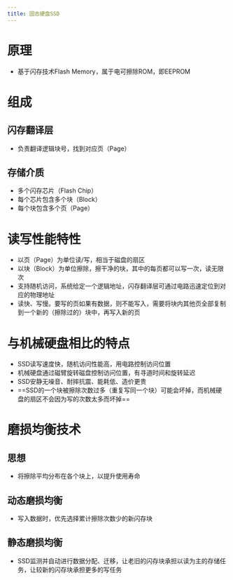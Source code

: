 ```yaml
---
title: 固态硬盘SSD
---
```




# 原理

- 基于闪存技术Flash Memory，属于电可擦除ROM，即EEPROM

# 组成

## 闪存翻译层

- 负责翻译逻辑块号，找到对应页（Page）

## 存储介质

- 多个闪存芯片（Flash Chip）
- 每个芯片包含多个块（Block）
- 每个块包含多个页（Page）

# 读写性能特性

- 以页（Page）为单位读/写，相当于磁盘的扇区
- 以块（Block）为单位擦除，擦干净的块，其中的每页都可以写一次，读无限次
- 支持随机访问，系统给定一个逻辑地址，闪存翻译层可通过电路迅速定位到对应的物理地址
- 读快、写慢。要写的页如果有数据，则不能写入，需要将块内其他页全部复制到一个新的（擦除过的）块中，再写入新的页

# 与机械硬盘相比的特点

- SSD读写速度快，随机访问性能高，用电路控制访问位置
- 机械硬盘通过磁臂旋转磁盘控制访问位置，有寻道时间和旋转延迟
- SSD安静无噪音、耐摔抗震、能耗低、造价更贵
- ==SSD的一个块被擦除次数过多（重复写同一个块）可能会坏掉，而机械硬盘的扇区不会因为写的次数太多而坏掉==

# 磨损均衡技术

## 思想

- 将擦除平均分布在各个块上，以提升使用寿命

## 动态磨损均衡

- 写入数据时，优先选择累计擦除次数少的新闪存块

## 静态磨损均衡

- SSD监测并自动进行数据分配、迁移，让老旧的闪存块承担以读为主的存储任务，让较新的闪存块承担更多的写任务